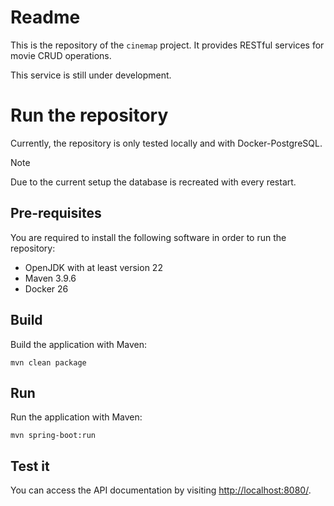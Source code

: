 # Readme

This is the repository of the `cinemap` project. It provides RESTful services
for movie CRUD operations.

This service is still under development.

# Run the repository

Currently, the repository is only tested locally and with Docker-PostgreSQL.

> [!NOTE]
> Due to the current setup the database is recreated with every restart.

## Pre-requisites

You are required to install the following software in order to run the repository:

- OpenJDK with at least version 22
- Maven 3.9.6
- Docker 26

## Build

Build the application with Maven:

```
mvn clean package
```

## Run

Run the application with Maven:

```
mvn spring-boot:run
```

## Test it

You can access the API documentation by visiting [http://localhost:8080/](http://localhost:8080/).